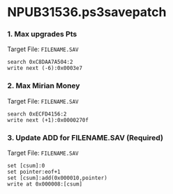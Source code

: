 # NPUB31536.ps3savepatch

### 1. Max upgrades Pts

Target File: `FILENAME.SAV`

```
search 0xC8DAA7A504:2
write next (-6):0x0003e7
```

### 2. Max Mirian Money

Target File: `FILENAME.SAV`

```
search 0xECFD4156:2
write next (+1):0x0000270f
```

### 3. Update ADD for FILENAME.SAV (Required)

Target File: `FILENAME.SAV`

```
set [csum]:0
set pointer:eof+1
set [csum]:add(0x000010,pointer)
write at 0x000008:[csum]
```

